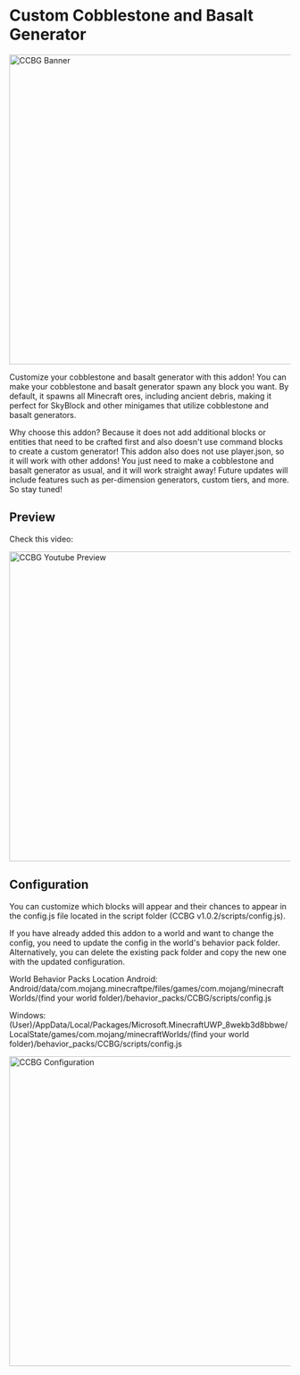 # Custom Cobblestone and Basalt Generator
<img alt="CCBG Banner" src="https://media.forgecdn.net/attachments/description/1035052/description_65177dea-c866-433c-bfdd-d65c6e96d483.png" width="555"/>

Customize your cobblestone and basalt generator with this addon! You can make your cobblestone and basalt generator spawn any block you want. By default, it spawns all Minecraft ores, including ancient debris, making it perfect for SkyBlock and other minigames that utilize cobblestone and basalt generators.

Why choose this addon? Because it does not add additional blocks or entities that need to be crafted first and also doesn't use command blocks to create a custom generator! This addon also does not use player.json, so it will work with other addons! You just need to make a cobblestone and basalt generator as usual, and it will work straight away! Future updates will include features such as per-dimension generators, custom tiers, and more. So stay tuned!

## Preview
Check this video:

<a href="https://www.youtube.com/watch?v=sDB8kqgZz1w">
  <img alt="CCBG Youtube Preview" src="https://github.com/HirziDevs/CCOG/assets/64255651/27df24cc-8caa-4bdd-9ab3-70005909921c" width="555"/>
</a>

## Configuration
You can customize which blocks will appear and their chances to appear in the config.js file located in the script folder (CCBG v1.0.2/scripts/config.js).

If you have already added this addon to a world and want to change the config, you need to update the config in the world's behavior pack folder. Alternatively, you can delete the existing pack folder and copy the new one with the updated configuration.

World Behavior Packs Location
Android:
Android/data/com.mojang.minecraftpe/files/games/com.mojang/minecraftWorlds/(find your world folder)/behavior_packs/CCBG/scripts/config.js

Windows:
(User)/AppData/Local/Packages/Microsoft.MinecraftUWP_8wekb3d8bbwe/LocalState/games/com.mojang/minecraftWorlds/(find your world folder)/behavior_packs/CCBG/scripts/config.js

<img alt="CCBG Configuration" src="https://media.forgecdn.net/attachments/description/1035052/description_b6b6e5de-15ef-40c3-bc09-2cd1d91acb82.png" width="555"/>
